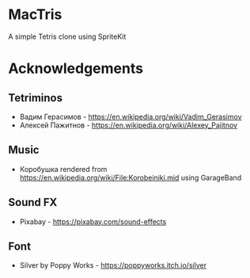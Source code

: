 # MacTris

A simple Tetris clone using SpriteKit


# Acknowledgements

## Tetriminos

* Вадим Герасимов - https://en.wikipedia.org/wiki/Vadim_Gerasimov
* Алексей Пажитнов - https://en.wikipedia.org/wiki/Alexey_Pajitnov

## Music

* Коробушка rendered from https://en.wikipedia.org/wiki/File:Korobeiniki.mid using GarageBand

## Sound FX

* Pixabay - https://pixabay.com/sound-effects

## Font

* Silver by Poppy Works - https://poppyworks.itch.io/silver

